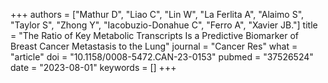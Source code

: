 +++
authors = ["Mathur D", "Liao C", "Lin W", "La Ferlita A", "Alaimo S", "Taylor S", "Zhong Y", "Iacobuzio-Donahue C", "Ferro A", "Xavier JB."]
title = "The Ratio of Key Metabolic Transcripts Is a Predictive Biomarker of Breast Cancer Metastasis to the Lung"
journal = "Cancer Res"
what = "article"
doi = "10.1158/0008-5472.CAN-23-0153"
pubmed = "37526524"
date = "2023-08-01"
keywords = []
+++

